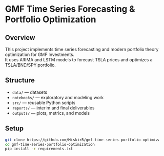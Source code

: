 # GMF Time Series Forecasting & Portfolio Optimization

## Overview

This project implements time series forecasting and modern portfolio theory optimization for GMF Investments.  
It uses ARIMA and LSTM models to forecast TSLA prices and optimizes a TSLA/BND/SPY portfolio.

## Structure

- `data/` — datasets
- `notebooks/` — exploratory and modeling work
- `src/` — reusable Python scripts
- `reports/` — interim and final deliverables
- `outputs/` — plots, metrics, and models

## Setup

```bash
git clone https://github.com/MiskirB/gmf-time-series-portfolio-optimization.git
cd gmf-time-series-portfolio-optimization
pip install -r requirements.txt
```
